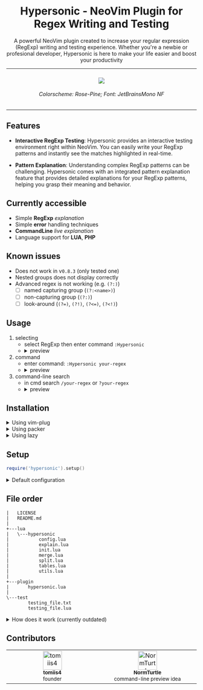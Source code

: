<h1 align="center"> Hypersonic - NeoVim Plugin for Regex Writing and Testing </h1>

<p align="center">
    A powerful NeoVim plugin created to increase your regular expression (RegExp) writing and testing experience.
    Whether you're a newbie or profesional developer, Hypersonic is here to make your life easier and boost your productivity
</p>


<hr>

<h3 align="center"> <img src='https://media.discordapp.net/attachments/772927831441014847/1121863260128415825/image.png?width=815&height=458'> </h3>
<h6 align="center"> Colorscheme: Rose-Pine; Font: JetBrainsMono NF </h6>

<hr>


## Features

- **Interactive RegExp Testing**:  Hypersonic provides an interactive testing environment right within NeoVim. You can easily write your RegExp patterns and instantly see the matches highlighted in real-time.

- **Pattern Explanation**: Understanding complex RegExp patterns can be challenging. Hypersonic comes with an integrated pattern explanation feature that provides detailed explanations for your RegExp patterns, helping you grasp their meaning and behavior.


## Currently accessible
- Simple **RegExp** *explanation*
- Simple **error** handling techniques
- **CommandLine** *live* *explanation*
- Language support for **LUA**, **PHP**

## Known issues
- Does not work in v`0.8.3` (only tested one)
- Nested groups does not display correctly
- Advanced regex is not working (e.g. `(?:)`)
    - [ ] named capturing group (`(?:<name>)`)
    - [ ] non-capturing group (`(?:)`)
    - [ ] look-around (`(?=)`, `(?!)`, `(?<=)`, `(?<!)`)

## Usage
1. selecting
    - select RegExp then enter command `:Hypersonic`
    - <details>
        <summary> preview </summary>
        <img src='https://media.discordapp.net/attachments/772927831441014847/1121863260128415825/image.png?width=815&height=458'>
    </details>
2. command
    - enter command: `:Hypersonic your-regex`
    - <details>
        <summary> preview </summary>
        <img src='https://media.discordapp.net/attachments/772927831441014847/1121863260451393576/image.png?width=815&height=458'>
    </details>
3. command-line search
    - in cmd search `/your-regex` or `?your-regex`
    - <details>
        <summary> preview </summary>
        <img src='https://media.discordapp.net/attachments/772927831441014847/1121863260736585729/image.png?width=815&height=458'>
    </details>

## Installation

<details>
<summary> Using vim-plug </summary>

```vim
Plug 'tomiis4/Hypersonic.nvim'
```

</details>

<details>
<summary> Using packer </summary>

```lua
use 'tomiis4/Hypersonic.nvim'
```

</details>

<details>
<summary> Using lazy </summary>

```lua
 {
    'tomiis4/Hypersonic.nvim',
    event = "CmdlineEnter",
    cmd = "Hypersonic",
    config = function()
        require('hypersonic').setup({
            -- config
        })
    end
},
```

</details>


## Setup

```lua
require('hypersonic').setup()
```

<details>
<summary> Default configuration </summary>

```lua
require('hypersonic').setup({
    ---@type 'none'|'single'|'double'|'rounded'|'solid'|'shadow'|table
    border = 'rounded',
    ---@type number 0-100
    winblend = 0,
    ---@type boolean
    add_padding = true,
    ---@type string
    hl_group = 'Keyword',
    ---@type string
    wrapping = '"',
    ---@type boolean
    enable_cmdline = true
})
```

</details>


## File order
```
|   LICENSE
|   README.md
|
+---lua
|   \---hypersonic
|           config.lua
|           explain.lua
|           init.lua
|           merge.lua
|           split.lua
|           tables.lua
|           utils.lua
|
+---plugin
|       hypersonic.lua
|
\---test
        testing_file.txt
        testing_file.lua
```

<details>
<summary> How does it work (currently outdated) </summary>

## How does it work?

### Process
- Take regex from current line.
- Spit to specified format.
- Explain that regex.
- Return result in floating window.


### Split

<details>
<summary> input </summary>

```
gr[ae]y
```

</details>

<details>
<summary> output </summary>

```lua
{
    {
        type = "character",
        value = "g"
    },
    {
        type = "character",
        value = "r"
    },
    {
        type = "class",
        value = "ae"
    },
    {
        type = "character",
        value = "y"
    }
}
```

</details>

<details>
<summary> meta characters table </summary>

```lua
local meta_table = {
    ['n'] = 'Newline',
    ['r'] = 'Carriage return',
    ['t'] = 'Tab',
    ['s'] = 'Any whitespace character',
    ['S'] = 'Any non-whitespace character',
    ['d'] = 'Any digit',
    -- more in tables.lua
}
```

</details>

<details>
<summary> Node </summary>

```lua
{
    type = 'character'|'escaped'|'class'|'group'|'quantifier',
    value = '',
    children = Node|{},
    quantifiers = ''
}
```

</details>

- create new table `main={}` (type: _Node[]_)
- loop for each char
    - `\`
        - add future char to `main`
        - skip that char
    - `[`
        - get closing `]`
        - add content between `[]` to `main`
        - skip to closing `]`
    - `(`
        - get closing `)`
        - add split content between `()` to `children`
        - skip to closing `)`
    - `?`|`+`|`*`
        - add char to previous `Node.quantifiers`
    - other
        - create Node with that char

### Explain

<details>
<summary> input </summary>

```js
{
    {
        type = "character",
        value = "g"
    },
    {
        type = "character",
        value = "r"
    },
    {
        type = "class",
        value = "ae"
    },
    {
        type = "character",
        value = "y"
    }
}
```

</details>

<details>
<summary> output </summary>

```lua
{
    {
        explanation = "Match g",
        value = "g"
    },
    {
        explanation = "Match r",
        value = "r"
    },
    {
        children = { "a", "e" },
        explanation = "Match either",
        value = "[ae]"
    },
    {
        explanation = "Match y",
        value = "y"
    }
}
```

</details>

- create new table `main={}` (type: _Explained[]_)
- loop for each Node
    - `type == escaped | character`
        - explain character
        - check if is in any table
            - return that value
    - `type == class`
        - call `explain_class`
    - `type == group`
        - call `explain`

### Merge

<details>
<summary> input </summary>

```js
{
    {
        explanation = "Match g",
        value = "g"
    },
    {
        explanation = "Match r",
        value = "r"
    },
    {
        children = { "a", "e" },
        explanation = "Match either",
        value = "[ae]"
    },
    {
        explanation = "Match y",
        value = "y"
    }
}
```

</details>

<details>
<summary> output </summary>

```lua
{ 
    {
        explanation = "Match gr",
        value = "gr"
    }, 
    {
        explanation = "Match either",
        value = "[ae]"
    }, 
    {
        explanation = "Match y",
        value = "y"
    }
}
```

</details>

<details>
<summary> NeoVim output </summary>

```
+-gr[ae]y------------------------------+
| "gr":   Match gr                     |
| "[ae]": Match either                 |
|    1) a or e                         |
| "y":    Match y                      |
+--------------------------------------+
```

</details>

</details>


## Contributors

<table>
    <tbody>
        <tr>
            <td align="center" valign="top" width="14.28%">
                <a href="https://github.com/tomiis4">
                <img src="https://avatars.githubusercontent.com/u/87276646?v=4" width="50px;" alt="tomiis4"/><br />
                <sub><b> tomiis4 </b></sub><br />
                <sup> founder </sup>
                </a><br/>
            </td>
            <td align="center" valign="top" width="14.28%">
                <a href="https://github.com/NormTurtle">
                <img src="https://avatars.githubusercontent.com/u/108952834?v=4" width="50px;" alt="NormTurtle"/><br />
                <sub><b> NormTurtle </b></sub><br />
                <sup> command-line preview idea </sup>
                </a><br/>
            </td>
        </tr>
    </tbody>
</table>
